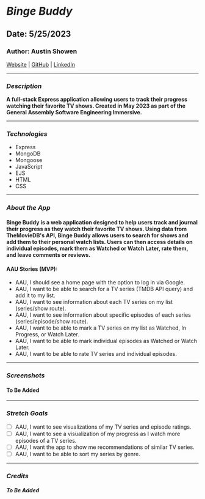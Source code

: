 # **_Binge Buddy_**

## Date: 5/25/2023

### Author: Austin Showen

[Website](#) | [GitHub](https://github.com/austin-showen) | [LinkedIn](#)

---

### **_Description_**

**A full-stack Express application allowing users to track their progress watching their favorite TV shows. Created in May 2023 as part of the General Assembly Software Engineering Immersive.**

---

### **_Technologies_**

- Express
- MongoDB
- Mongoose
- JavaScript
- EJS
- HTML
- CSS

---

### **_About the App_**

#### Binge Buddy is a web application designed to help users track and journal their progress as they watch their favorite TV shows. Using data from TheMovieDB's API, Binge Buddy allows users to search for shows and add them to their personal watch lists. Users can then access details on individual episodes, mark them as Watched or Watch Later, rate them, and leave comments or reviews.

#### AAU Stories (MVP):

- AAU, I should see a home page with the option to log in via Google.
- AAU, I want to be able to search for a TV series (TMDB API query) and add it to my list.
- AAU, I want to see information about each TV series on my list (series/show route).
- AAU, I want to see information about specific episodes of each series (series/episode/show route).
- AAU, I want to be able to mark a TV series on my list as Watched, In Progress, or Watch Later.
- AAU, I want to be able to mark individual episodes as Watched or Watch Later.
- AAU, I want to be able to rate TV series and individual episodes.

---

### **_Screenshots_**

#### To Be Added
---

### **_Stretch Goals_**

- [ ] AAU, I want to see visualizations of my TV series and episode ratings.
- [ ] AAU, I want to see a visualization of my progress as I watch more episodes of a TV series.
- [ ] AAU, I want the app to show me recommendations of similar TV series.
- [ ] AAU, I want to be able to sort my series by genre.

---

### **_Credits_**

##### To Be Added

